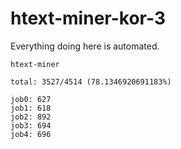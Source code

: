 # htext-miner-kor-3

Everything doing here is automated.

```
htext-miner

total: 3527/4514 (78.1346920691183%)

job0: 627
job1: 618
job2: 892
job3: 694
job4: 696
```
